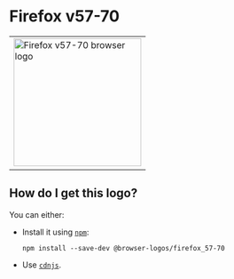 # Firefox v57-70

<table>
    <tr height=240>
        <td>
            <a href="https://github.com/alrra/browser-logos/tree/3eac290f2c5d9baebbcb6a963d62661f6121f5ef/src/archive/firefox_57-70">
                <img width=230 src="https://raw.githubusercontent.com/alrra/browser-logos/3eac290f2c5d9baebbcb6a963d62661f6121f5ef/src/archive/firefox_57-70/firefox_57-70_512x512.png" alt="Firefox v57-70 browser logo">
            </a>
        </td>
    </tr>
</table>

## How do I get this logo?

You can either:

* Install it using [`npm`][npm]:

  `npm install --save-dev @browser-logos/firefox_57-70`

* Use [`cdnjs`][cdnjs].

<!-- Link labels: -->

[cdnjs]: https://cdnjs.com/libraries/browser-logos
[npm]: https://www.npmjs.com/

